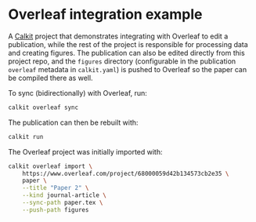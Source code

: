 # Overleaf integration example

A [Calkit](https://calkit.org) project that demonstrates
integrating with Overleaf to edit a publication,
while the rest of the project is responsible for processing data and
creating figures.
The publication can also be edited directly from this project repo,
and the `figures` directory
(configurable in the publication `overleaf` metadata in `calkit.yaml`)
is pushed to Overleaf so the paper
can be compiled there as well.

To sync (bidirectionally) with Overleaf, run:

```sh
calkit overleaf sync
```

The publication can then be rebuilt with:

```sh
calkit run
```

The Overleaf project was initially imported with:

```sh
calkit overleaf import \
    https://www.overleaf.com/project/68000059d42b134573cb2e35 \
    paper \
    --title "Paper 2" \
    --kind journal-article \
    --sync-path paper.tex \
    --push-path figures
```

